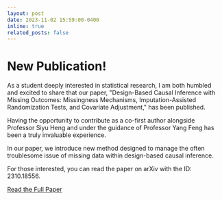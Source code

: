```yaml
---
layout: post
date: 2023-11-02 15:59:00-0400
inline: true
related_posts: false
---
```


# New Publication!
As a student deeply interested in statistical research, I am both humbled and excited to share that our paper, "Design-Based Causal Inference with Missing Outcomes: Missingness Mechanisms, Imputation-Assisted Randomization Tests, and Covariate Adjustment," has been published.

Having the opportunity to contribute as a co-first author alongside Professor Siyu Heng and under the guidance of Professor Yang Feng has been a truly invaluable experience.

In our paper, we introduce new method designed to manage the often troublesome issue of missing data within design-based causal inference.

For those interested, you can read the paper on arXiv with the ID: 2310.18556.

[Read the Full Paper](https://arxiv.org/abs/2310.18556)
